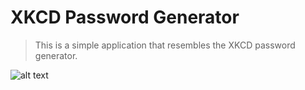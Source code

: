# XKCD Password Generator

> This is a simple application that resembles the XKCD password generator.

![alt text]("/static/img/password.png" "XKCD")
